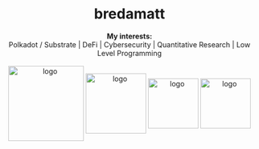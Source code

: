 <h1 align="center"> bredamatt </h1>

<div align="center">
  <b>My interests:</b><br>
  <a> Polkadot / Substrate </a> |
  <a> DeFi </a> | 
  <a> Cybersecurity </a> | 
  <a> Quantitative Research  </a> |
  <a> Low Level Programming </a>
  <br><br>
 
<div align="center">
    
  <img align="center" src="https://user-images.githubusercontent.com/28816406/216433323-fbe2dbad-12db-4690-9665-ab15e99995d9.png" alt="logo" width=150/>
  <img align="center" src="https://brightinventions.pl/images/why-would-you-use-substrate/2.png" alt="logo" width=120/>
  <img align="center" src="https://cryptologos.cc/logos/polkadot-new-dot-logo.png" alt="logo" width=100/>
  <img align="center" src="https://rust-embedded.org/rust-logo-256x256.png" alt="logo" width=100/>
  
</div>
